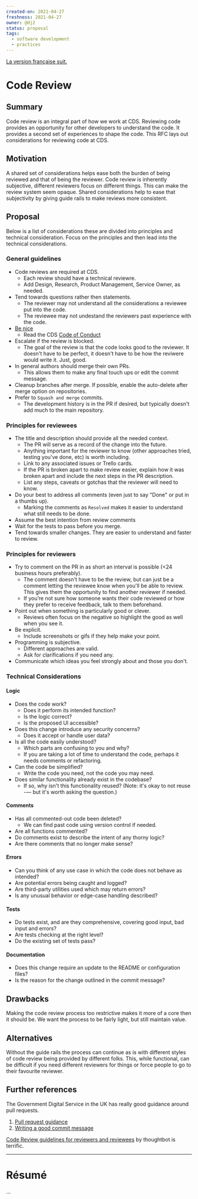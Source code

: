 ```yaml
---
created-on: 2021-04-27
freshness: 2021-04-27
owner: @dj2
status: proposal
tags:
  - software development
  - practices
---
```


[La version française suit.](#résumé)

# Code Review

## Summary
Code review is an integral part of how we work at CDS. Reviewing code
provides an opportunity for other developers to understand the code. It
provides a second set of experiences to shape the code. This RFC lays
out considerations for reviewing code at CDS.

## Motivation
A shared set of considerations helps ease both the burden of being
reviewed and that of being the reviewer. Code review is inherently
subjective, different reviewers focus on different things. This can make
the review system seem opaque. Shared considerations help to ease that
subjectivity by giving guide rails to make reviews more consistent.

## Proposal
Below is a list of considerations these are divided into principles and
technical consideration. Focus on the principles and then lead into the
technical considerations.

### General guidelines
 - Code reviews are required at CDS.
   - Each review should have a technical reviewre.
   - Add Design, Research, Product Management, Service Owner, as needed.
 - Tend towards questions rather then statements.
   - The reviewer may not understand all the considerations a reviewee
     put into the code.
   - The reviewee may not undestand the reviewers past experience with
     the code.
 - [Be nice](https://qz.com/work/625870/after-years-of-intensive-analysis-google-discovers-the-key-to-good-teamwork-is-being-nice/)
   - Read the CDS [Code of Conduct](https://github.com/cds-snc/.github/blob/master/CODE_OF_CONDUCT.md)
 - Escalate if the review is blocked.
   - The goal of the review is that the code looks good to the reviewer.
     It doesn't have to be perfect, it doesn't have to be how the
     reviwere would write it. Just, good.
 - In general authors should merge their own PRs.
   - This allows them to make any final touch ups or edit the commit
     message.
 - Cleanup branches after merge. If possible, enable the auto-delete
   after merge option on repositories.
 - Prefer to `Squash and merge` commits.
   - The development history is in the PR if desired, but typically
     doesn't add much to the main repository.


### Principles for reviewees
 - The title and description should provide all the needed context.
   - The PR will serve as a record of the change into the future.
   - Anything important for the reviewer to know (other approaches tried,
     testing you’ve done, etc) is worth including.
   - Link to any associated issues or Trello cards.
   - If the PR is broken apart to make review easier, explain how it was
     broken apart and include the next steps in the PR description.
   - List any steps, caveats or gotchas that the reviewer will need to
     know.
 - Do your best to address all comments (even just to say "Done" or put
   in a thumbs up).
   - Marking the comments as `Resolved` makes it easier to understand
     what still needs to be done.
 - Assume the best intention from review comments
 - Wait for the tests to pass before you merge.
 - Tend towards smaller changes. They are easier to understand and
   faster to review.


### Principles for reviewers
 - Try to comment on the PR in as short an interval is possible (<24
   business hours preferably).
   - The comment doesn't have to be the review, but can just be a
     comment letting the reviewee know when you'll be able to review.
     This gives them the opportunity to find another reviewer if needed.
   - If you’re not sure how someone wants their code reviewed or how they
     prefer to receive feedback, talk to them beforehand.
 - Point out when something is particularly good or clever.
   - Reviews often focus on the negative so highlight the good as well
     when you see it.
 - Be explicit.
   - Include screenshots or gifs if they help make your point.
 - Programming is subjective.
   - Different approaches are valid.
   - Ask for clarifications if you need any.
 - Communicate which ideas you feel strongly about and those you don't.


### Technical Considerations

#### Logic
 - Does the code work?
   - Does it perform its intended function?
   - Is the logic correct?
   - Is the proposed UI accessible?
 - Does this change introduce any security concerns?
   - Does it accept or handle user data?
 - Is all the code easily understood?
   - Which parts are confusing to you and why?
   - If you are taking a lot of time to understand the code, perhaps it
     needs comments or refactoring.
 - Can the code be simplified?
   - Write the code you need, not the code you may need.
 - Does similar functionality already exist in the codebase?
   - If so, why isn't this functionality reused?
     (Note: it's okay to not reuse -— but it's worth asking the question.)

#### Comments
 - Has all commented-out code been deleted?
   - We can find past code using version control if needed.
 - Are all functions commented?
 - Do comments exist to describe the intent of any thorny logic?
 - Are there comments that no longer make sense?

#### Errors
 - Can you think of any use case in which the code does not behave as
   intended?
 - Are potential errors being caught and logged?
 - Are third-party utilities used which may return errors?
 - Is any unusual behavior or edge-case handling described?

#### Tests
 - Do tests exist, and are they comprehensive, covering good input, bad
   input and errors?
 - Are tests checking at the right level?
 - Do the existing set of tests pass?

#### Documentation
 - Does this change require an update to the README or configuration
   files?
 - Is the reason for the change outlined in the commit message?


## Drawbacks
Making the code review process too restrictive makes it more of a core
then it should be. We want the process to be fairly light, but still
maintain value.


## Alternatives
Without the guide rails the process can continue as is with different
styles of code review being provided by different folks. This, while
functional, can be difficult if you need different reviewers for things
or force people to go to their favourite reviewer.

## Further references

The Government Digital Service in the UK has really good guidance around
pull requests.
 1. [Pull request guidance](https://github.com/alphagov/styleguides/blob/master/pull-requests.md)
 2. [Writing a good commit message](https://github.com/alphagov/styleguides/blob/master/git.md)

[Code Review guidelines for reviewers and reviewees](https://github.com/thoughtbot/guides/tree/master/code-review)
by thoughtbot is terrific.


---

# Résumé

...




